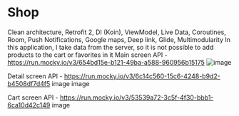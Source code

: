 # Shop
Clean architecture, Retrofit 2, DI (Koin), ViewModel, Live Data, Coroutines, Room, Push Notifications, Google maps, Deep link,  Glide, Multimodularity
In this application, I take data from the server, so it is not possible to add products to the cart or favorites in it 
Main screen API - https://run.mocky.io/v3/654bd15e-b121-49ba-a588-960956b15175
![image](https://user-images.githubusercontent.com/88924919/169587780-23200906-d23b-46fa-8cf3-d9c2b102c9a1.png)


Detail screen API - https://run.mocky.io/v3/6c14c560-15c6-4248-b9d2-b4508df7d4f5 image image

Cart screen API - https://run.mocky.io/v3/53539a72-3c5f-4f30-bbb1-6ca10d42c149 image
